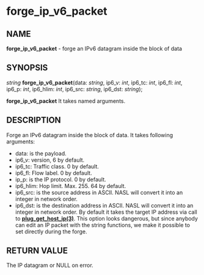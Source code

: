 # forge_ip_v6_packet

## NAME

**forge_ip_v6_packet** - forge an IPv6 datagram inside the block of data

## SYNOPSIS

*string* **forge_ip_v6_packet**(data: *string*, ip6_v: *int*, ip6_tc: *int*, ip6_fl: *int*, ip6_p: *int*, ip6_hlim: *int*, ip6_src: *string*, ip6_dst: *string*);

**forge_ip_v6_packet** It takes named arguments.


## DESCRIPTION
Forge an IPv6 datagram inside the block of data. It takes following arguments:

- data: is the payload.
- ip6_v: version, 6 by default.
- ip6_tc: Traffic class. 0 by default.
- ip6_fl: Flow label. 0 by default.
- ip_p: is the IP protocol. 0 by default.
- ip6_hlim: Hop limit. Max. 255. 64 by default.
- ip6_src: is the source address in ASCII. NASL will convert it into an integer in network order.
- ip6_dst: is the destination address in ASCII. NASL will convert it into an integer in network order. By default it takes the target IP address via call to **[plug_get_host_ip(3)](plug_get_host_ip.md)**. This option looks dangerous, but since anybody can edit an IP packet with the string functions, we make it possible to set directly during the forge.

## RETURN VALUE

The IP datagram or NULL on error.
